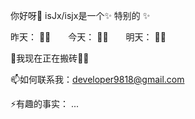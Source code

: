 你好呀👋
isJx/isjx是一个✨ 特别的 ✨

昨天： 🧱🧱  今天： 🧱🧱  明天： 🧱🧱

🔭我现在正在搬砖🧱🧱

📫如何联系我：developer9818@gmail.com

⚡有趣的事实： ...
